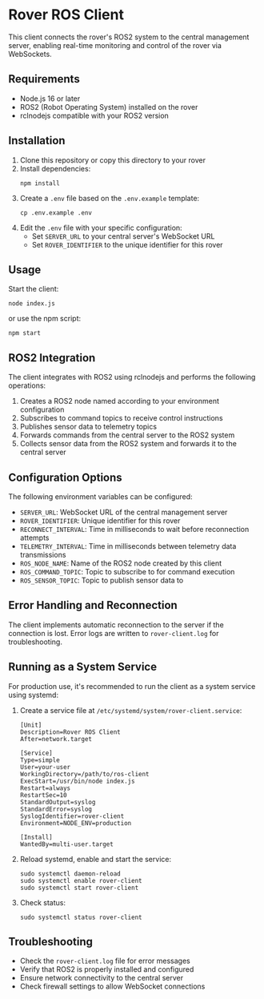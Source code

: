 # Rover ROS Client

This client connects the rover's ROS2 system to the central management server, enabling real-time monitoring and control of the rover via WebSockets.

## Requirements

- Node.js 16 or later
- ROS2 (Robot Operating System) installed on the rover
- rclnodejs compatible with your ROS2 version

## Installation

1. Clone this repository or copy this directory to your rover
2. Install dependencies:
   ```
   npm install
   ```
3. Create a `.env` file based on the `.env.example` template:
   ```
   cp .env.example .env
   ```
4. Edit the `.env` file with your specific configuration:
   - Set `SERVER_URL` to your central server's WebSocket URL
   - Set `ROVER_IDENTIFIER` to the unique identifier for this rover

## Usage

Start the client:

```
node index.js
```

or use the npm script:

```
npm start
```

## ROS2 Integration

The client integrates with ROS2 using rclnodejs and performs the following operations:

1. Creates a ROS2 node named according to your environment configuration
2. Subscribes to command topics to receive control instructions
3. Publishes sensor data to telemetry topics
4. Forwards commands from the central server to the ROS2 system
5. Collects sensor data from the ROS2 system and forwards it to the central server

## Configuration Options

The following environment variables can be configured:

- `SERVER_URL`: WebSocket URL of the central management server
- `ROVER_IDENTIFIER`: Unique identifier for this rover
- `RECONNECT_INTERVAL`: Time in milliseconds to wait before reconnection attempts
- `TELEMETRY_INTERVAL`: Time in milliseconds between telemetry data transmissions
- `ROS_NODE_NAME`: Name of the ROS2 node created by this client
- `ROS_COMMAND_TOPIC`: Topic to subscribe to for command execution
- `ROS_SENSOR_TOPIC`: Topic to publish sensor data to

## Error Handling and Reconnection

The client implements automatic reconnection to the server if the connection is lost. Error logs are written to `rover-client.log` for troubleshooting.

## Running as a System Service

For production use, it's recommended to run the client as a system service using systemd:

1. Create a service file at `/etc/systemd/system/rover-client.service`:
   ```
   [Unit]
   Description=Rover ROS Client
   After=network.target

   [Service]
   Type=simple
   User=your-user
   WorkingDirectory=/path/to/ros-client
   ExecStart=/usr/bin/node index.js
   Restart=always
   RestartSec=10
   StandardOutput=syslog
   StandardError=syslog
   SyslogIdentifier=rover-client
   Environment=NODE_ENV=production

   [Install]
   WantedBy=multi-user.target
   ```

2. Reload systemd, enable and start the service:
   ```
   sudo systemctl daemon-reload
   sudo systemctl enable rover-client
   sudo systemctl start rover-client
   ```

3. Check status:
   ```
   sudo systemctl status rover-client
   ```

## Troubleshooting

- Check the `rover-client.log` file for error messages
- Verify that ROS2 is properly installed and configured
- Ensure network connectivity to the central server
- Check firewall settings to allow WebSocket connections